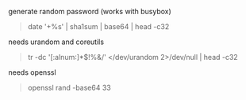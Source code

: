 generate random password (works with busybox)

> date '+%s' | sha1sum | base64 | head -c32

needs urandom and coreutils

> tr -dc '[:alnum:]*$!%&/' </dev/urandom 2>/dev/null | head -c32

needs openssl

> openssl rand -base64 33
